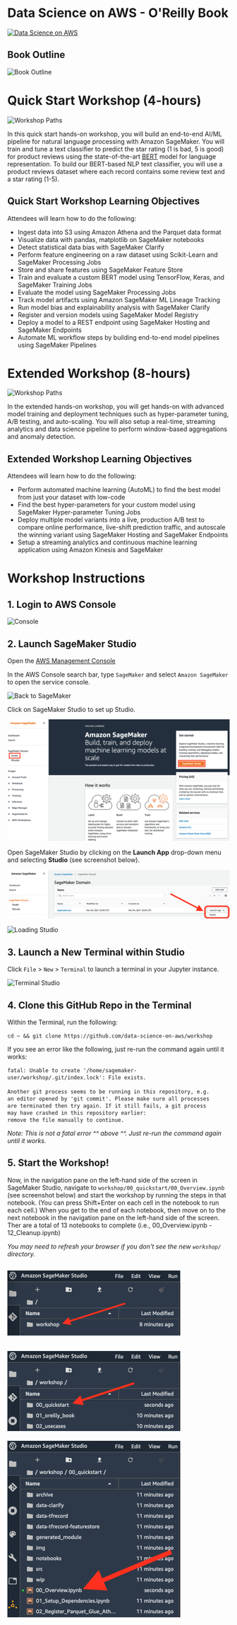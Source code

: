 # Data Science on AWS - O'Reilly Book
[![Data Science on AWS](img/data-science-on-aws-book.png)](https://www.amazon.com/Data-Science-AWS-End-End/dp/1492079391/)

## Book Outline
![Book Outline](img/outline.png)

# Quick Start Workshop (4-hours)
![Workshop Paths](img/workshop_paths1.png)

In this quick start hands-on workshop, you will build an end-to-end AI/ML pipeline for natural language processing with Amazon SageMaker.  You will train and tune a text classifier to predict the star rating (1 is bad, 5 is good) for product reviews using the state-of-the-art [BERT](https://arxiv.org/abs/1810.04805) model for language representation.  To build our BERT-based NLP text classifier, you will use a product reviews dataset where each record contains some review text and a star rating (1-5).

## Quick Start Workshop Learning Objectives
Attendees will learn how to do the following:
* Ingest data into S3 using Amazon Athena and the Parquet data format
* Visualize data with pandas, matplotlib on SageMaker notebooks
* Detect statistical data bias with SageMaker Clarify
* Perform feature engineering on a raw dataset using Scikit-Learn and SageMaker Processing Jobs
* Store and share features using SageMaker Feature Store
* Train and evaluate a custom BERT model using TensorFlow, Keras, and SageMaker Training Jobs
* Evaluate the model using SageMaker Processing Jobs
* Track model artifacts using Amazon SageMaker ML Lineage Tracking
* Run model bias and explainability analysis with SageMaker Clarify
* Register and version models using SageMaker Model Registry
* Deploy a model to a REST endpoint using SageMaker Hosting and SageMaker Endpoints
* Automate ML workflow steps by building end-to-end model pipelines using SageMaker Pipelines

# Extended Workshop (8-hours)
![Workshop Paths](img/workshop_paths2.png)

In the extended hands-on workshop, you will get hands-on with advanced model training and deployment techniques such as hyper-parameter tuning, A/B testing, and auto-scaling.  You will also setup a real-time, streaming analytics and data science pipeline to perform window-based aggregations and anomaly detection.

## Extended Workshop Learning Objectives
Attendees will learn how to do the following:
* Perform automated machine learning (AutoML) to find the best model from just your dataset with low-code
* Find the best hyper-parameters for your custom model using SageMaker Hyper-parameter Tuning Jobs
* Deploy multiple model variants into a live, production A/B test to compare online performance, live-shift prediction traffic, and autoscale the winning variant using SageMaker Hosting and SageMaker Endpoints
* Setup a streaming analytics and continuous machine learning application using Amazon Kinesis and SageMaker

# Workshop Instructions

## 1. Login to AWS Console

![Console](img/aws_console.png)

## 2. Launch SageMaker Studio

Open the [AWS Management Console](https://console.aws.amazon.com/console/home)

In the AWS Console search bar, type `SageMaker` and select `Amazon SageMaker` to open the service console.

![Back to SageMaker](img/alt_back_to_sagemaker_8.png)

Click on SageMaker Studio to set up Studio.

![Studio](img/SageMaker-landing-page-RStudio.png)

Open SageMaker Studio by clicking on the **Launch App** drop-down menu and selecting **Studio** (see screenshot below).

![Open Studio](img/open-studio.png)

![Loading Studio](img/studio_loading.png)

## 3. Launch a New Terminal within Studio

Click `File` > `New` > `Terminal` to launch a terminal in your Jupyter instance.

![Terminal Studio](img/studio_terminal.png)

## 4. Clone this GitHub Repo in the Terminal

Within the Terminal, run the following:

```
cd ~ && git clone https://github.com/data-science-on-aws/workshop
```

If you see an error like the following, just re-run the command again until it works:
```
fatal: Unable to create '/home/sagemaker-user/workshop/.git/index.lock': File exists.

Another git process seems to be running in this repository, e.g.
an editor opened by 'git commit'. Please make sure all processes
are terminated then try again. If it still fails, a git process
may have crashed in this repository earlier:
remove the file manually to continue.
```
_Note:  This is not a fatal error ^^ above ^^.  Just re-run the command again until it works._

## 5. Start the Workshop!

Now, in the navigation pane on the left-hand side of the screen in SageMaker Studio, navigate to `workshop/00_quickstart/00_Overview.ipynb` (see screenshot below) and start the workshop by running the steps in that notebook. (You can press Shift+Enter on each cell in the notebook to run each cell.)
When you get to the end of each notebook, then move on to the next notebook in the navigation pane on the left-hand side of the screen.
Ther are a total of 13 notebooks to complete (i.e., 00_Overview.ipynb - 12_Cleanup.ipynb)

_You may need to refresh your browser if you don't see the new `workshop/` directory._

![Select Workshop](img/select-workshop.png)
-----
![Select Quickstart](img/select-quickstart.png)
-----
![Select Overview](img/select-overview.png)
